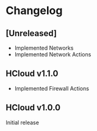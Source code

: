 # Changelog

## [Unreleased]

- Implemented Networks
- Implemented Network Actions

## HCloud v1.1.0

- Implemented Firewall Actions

## HCloud v1.0.0

Initial release
